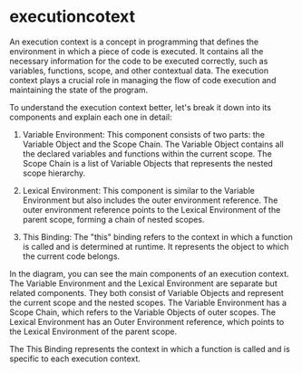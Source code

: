 # executioncotext
An execution context is a concept in programming that defines the environment in which a piece of code is executed. It contains all the necessary information for the code to be executed correctly, such as variables, functions, scope, and other contextual data. The execution context plays a crucial role in managing the flow of code execution and maintaining the state of the program.

To understand the execution context better, let's break it down into its components and explain each one in detail:

1. Variable Environment: This component consists of two parts: the Variable Object and the Scope Chain. The Variable Object contains all the declared variables and functions within the current scope. The Scope Chain is a list of Variable Objects that represents the nested scope hierarchy.

2. Lexical Environment: This component is similar to the Variable Environment but also includes the outer environment reference. The outer environment reference points to the Lexical Environment of the parent scope, forming a chain of nested scopes.

3. This Binding: The "this" binding refers to the context in which a function is called and is determined at runtime. It represents the object to which the current code belongs.

In the diagram, you can see the main components of an execution context. The Variable Environment and the Lexical Environment are separate but related components.
They both consist of Variable Objects and represent the current scope and the nested scopes.
The Variable Environment has a Scope Chain, which refers to the Variable Objects of outer scopes.
The Lexical Environment has an Outer Environment reference, which points to the Lexical Environment of the parent scope.

The This Binding represents the context in which a function is called and is specific to each execution context.

